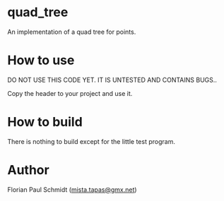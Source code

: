 # quad_tree

An implementation of a quad tree for points.

# How to use

DO NOT USE THIS CODE YET. IT IS UNTESTED AND CONTAINS BUGS..

Copy the header to your project and use it.

# How to build

There is nothing to build except for the little test program.

# Author

Florian Paul Schmidt (mista.tapas@gmx.net)



